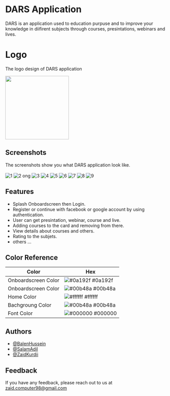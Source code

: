 
# DARS Application
DARS is an application used to education purpuse and to improve your knowledge in diifirent subjects through courses, presintations, webinars and lives.


# Logo
The logo design of DARS application 


<img src="https://user-images.githubusercontent.com/106588996/180645572-45ef4753-285b-4735-b06b-9eace4d074af.png" height="200" width="200" >
<br>


## Screenshots
The screenshots show you what DARS application look like.<br><br>
![1](https://user-images.githubusercontent.com/106588996/180885299-24ea048a-6257-4d9b-85a1-636877ebaf71.PNG)
![2 ong](https://user-images.githubusercontent.com/106588996/180885303-cf3f6716-dba2-48ef-b371-dfe81161a746.PNG)
![3](https://user-images.githubusercontent.com/106588996/180885304-2d454c9c-6014-4458-bd3b-263ab3fd8e08.png)
![4](https://user-images.githubusercontent.com/106588996/180885306-56be80cd-c965-4c70-9ae9-09396227ee63.png)
![5](https://user-images.githubusercontent.com/106588996/180885309-e5dad327-7b77-43d1-b421-024df0da0e0a.png)
![6](https://user-images.githubusercontent.com/106588996/180885310-8e985f13-96f2-4112-92e4-1567dab8602d.png)
![7](https://user-images.githubusercontent.com/106588996/180885313-84b79f52-9c6f-49c7-955b-58bf4aa58693.png)
![8](https://user-images.githubusercontent.com/106588996/180885316-3b40b0e9-7834-48b9-ba69-0f8d253209a3.PNG)
![9](https://user-images.githubusercontent.com/106588996/180885318-425ef8b9-6e30-4ff0-954a-bfa63440afc6.PNG)
<br>



## Features
- Splash Onboardscreen then Login.
- Register or continue with facebook or google account by using authentication.
- User can get presintation, webinar, course and live.
- Adding courses to the card and removing from there.
- View details about courses and others.
- Rating to the subjets.
- others ...


## Color Reference

| Color             | Hex                                                                |
| ----------------- | ------------------------------------------------------------------ |
| Onboardscreen Color | ![#0a192f](https://via.placeholder.com/10/0a192f?text=+) #0a192f |
| Onboardscreen Color | ![#00b48a](https://via.placeholder.com/10/00b48a?text=+) #00b48a |
| Home Color | ![#ffffff](https://via.placeholder.com/10/f8f8f8?text=+) #ffffff |
| Bachgroung Color | ![#00b48a](https://via.placeholder.com/10/00b48a?text=+) #00b48a |
| Font Color | ![#000000](https://via.placeholder.com/10/00b48a?text=+) #000000 |



## Authors

- [@BalenHussein](https://github.com/balenhussein)
- [@SalamAdil](https://github.com/salamadil)
- [@ZaidKurdii](https://github.com/ZaidKurdii)




## Feedback

If you have any feedback, please reach out to us at zaid.computer98@gmail.com

